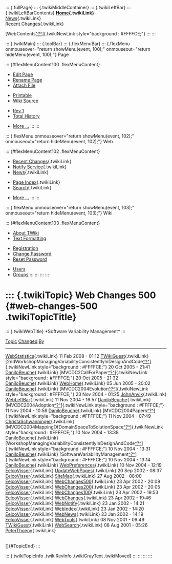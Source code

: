 ::: {.fullPage}
::: {.twikiMiddleContainer}
::: {.twikiLeftBar}
::: {.twikiLeftBarContents}
**[Home](WebHome){.twikiLink}**\
[News](WebNews){.twikiLink}\
[Recent Changes](WebChanges){.twikiLink}

[WebContents[^?^](http://www.program-transformation.org/edit/Variability/WebContents?topicparent=Variability.WebChanges500)]{.twikiNewLink
style="background : #FFFFCE;"}
:::
:::

::: {.twikiMain}
::: {.toolBar}
::: {.flexMenuBar}
::: {.flexMenu onmouseover="return showMenu(event, 100);" onmouseout="return hideMenu(event, 100);"}
Page

::: {#flexMenuContent100 .flexMenuContent}
-   [Edit
    Page](http://www.program-transformation.org/edit/Variability/WebChanges500?t=1536829018)
-   [Rename
    Page](http://www.program-transformation.org/rename/Variability/WebChanges500)
-   [Attach
    File](http://www.program-transformation.org/attach/Variability/WebChanges500)

<!-- -->

-   [Printable](http://www.program-transformation.org/view/Variability/WebChanges500?skin=print.pattern)
-   [Wiki
    Source](http://www.program-transformation.org/view/Variability/WebChanges500?skin=text&raw=on&contenttype=text/plain)

<!-- -->

-   [Rev
    1](http://www.program-transformation.org/view/Variability/WebChanges500?rev=1.1)
-   [Total
    History](http://www.program-transformation.org/rdiff/Variability/WebChanges500)

<!-- -->

-   [More
    \...](http://www.program-transformation.org/oops/Variability/WebChanges500?template=oopsmore&param1=1.1&param2=1.1)
:::
:::

::: {.flexMenu onmouseover="return showMenu(event, 102);" onmouseout="return hideMenu(event, 102);"}
Web

::: {#flexMenuContent102 .flexMenuContent}
-   [Recent Changes](WebChanges){.twikiLink}
-   [Notify Service](WebNotify){.twikiLink}
-   [News](WebNews){.twikiLink}

<!-- -->

-   [Page Index](WebIndex){.twikiLink}
-   [Search](WebSearch){.twikiLink}

<!-- -->

-   [More
    \...](http://www.program-transformation.org/oops/Variability/WebChanges500?template=oopsmore&param1=1.1&param2=1.1)
:::
:::

::: {.flexMenu onmouseover="return showMenu(event, 103);" onmouseout="return hideMenu(event, 103);"}
Wiki

::: {#flexMenuContent103 .flexMenuContent}
-   [About
    TWiki](http://www.program-transformation.org/view/TWiki/WebHome)
-   [Text
    Formatting](http://www.program-transformation.org/view/TWiki/TextFormattingRules)

<!-- -->

-   [Registration](http://www.program-transformation.org/view/TWiki/TWikiRegistration)
-   [Change
    Password](http://www.program-transformation.org/view/TWiki/ChangePassword)
-   [Reset
    Password](http://www.program-transformation.org/view/TWiki/ResetPassword)

<!-- -->

-   [Users](http://www.program-transformation.org/view/Main/TWikiUsers)
-   [Groups](http://www.program-transformation.org/view/Main/TWikiGroups)
:::
:::
:::
:::

::: {.twikiTopic}
Web Changes 500 {#web-changes-500 .twikiTopicTitle}
===============

::: {.twikiWebTitle}
\*Software Variability Management\*
:::

  [Topic](http://www.program-transformation.org/Variability/WebChanges500?sortcol=0&table=1&up=0#sorted_table "Sort by this column")                                                                                                                               [Changed](http://www.program-transformation.org/Variability/WebChanges500?sortcol=1&table=1&up=0#sorted_table "Sort by this column")   [By](http://www.program-transformation.org/Variability/WebChanges500?sortcol=2&table=1&up=0#sorted_table "Sort by this column")
  ---------------------------------------------------------------------------------------------------------------------------------------------------------------------------------------------------------------------------------------------------------------- -------------------------------------------------------------------------------------------------------------------------------------- ---------------------------------------------------------------------------------------------------------------------------------
  [WebStatistics](../Main/WebStatistics){.twikiLink}                                                                                                                                                                                                               11 Feb 2008 - 01:12                                                                                                                    [TWikiGuest](../Main/TWikiGuest){.twikiLink}
  [2ndWorkshopManagingVariabilityConsistentlyInDesignAndCode[^?^](http://www.program-transformation.org/edit/Main/2ndWorkshopManagingVariabilityConsistentlyInDesignAndCode?topicparent=Variability.WebChanges500)]{.twikiNewLink style="background : #FFFFCE;"}   20 Oct 2005 - 21:41                                                                                                                    [DaniloBeuche](../Main/DaniloBeuche){.twikiLink}
  [MVCDC2CallForPaper[^?^](http://www.program-transformation.org/edit/Main/MVCDC2CallForPaper?topicparent=Variability.WebChanges500)]{.twikiNewLink style="background : #FFFFCE;"}                                                                                 20 Oct 2005 - 21:32                                                                                                                    [DaniloBeuche](../Main/DaniloBeuche){.twikiLink}
  [WebHome](../Main/WebHome){.twikiLink}                                                                                                                                                                                                                           05 Jun 2005 - 20:02                                                                                                                    [DaniloBeuche](../Main/DaniloBeuche){.twikiLink}
  [MVCDC2004Evolution[^?^](http://www.program-transformation.org/edit/Main/MVCDC2004Evolution?topicparent=Variability.WebChanges500)]{.twikiNewLink style="background : #FFFFCE;"}                                                                                 23 Nov 2004 - 01:25                                                                                                                    [JohnAnvik](../Main/JohnAnvik){.twikiLink}
  [WebLeftBar](../Main/WebLeftBar){.twikiLink}                                                                                                                                                                                                                     11 Nov 2004 - 16:57                                                                                                                    [DaniloBeuche](../Main/DaniloBeuche){.twikiLink}
  [MVCDC2004Adoption[^?^](http://www.program-transformation.org/edit/Main/MVCDC2004Adoption?topicparent=Variability.WebChanges500)]{.twikiNewLink style="background : #FFFFCE;"}                                                                                   11 Nov 2004 - 10:56                                                                                                                    [DaniloBeuche](../Main/DaniloBeuche){.twikiLink}
  [MVCDC2004Papers[^?^](http://www.program-transformation.org/edit/Main/MVCDC2004Papers?topicparent=Variability.WebChanges500)]{.twikiNewLink style="background : #FFFFCE;"}                                                                                       11 Nov 2004 - 07:49                                                                                                                    [ChristaSchwanninger](../Main/ChristaSchwanninger){.twikiLink}
  [MVCDC2004MappingOfDomainSpaceToSolutionSpace[^?^](http://www.program-transformation.org/edit/Main/MVCDC2004MappingOfDomainSpaceToSolutionSpace?topicparent=Variability.WebChanges500)]{.twikiNewLink style="background : #FFFFCE;"}                             10 Nov 2004 - 13:38                                                                                                                    [DaniloBeuche](../Main/DaniloBeuche){.twikiLink}
  [WorkshopManagingVariabilityConsistentlyInDesignAndCode[^?^](http://www.program-transformation.org/edit/Main/WorkshopManagingVariabilityConsistentlyInDesignAndCode?topicparent=Variability.WebChanges500)]{.twikiNewLink style="background : #FFFFCE;"}         10 Nov 2004 - 13:31                                                                                                                    [DaniloBeuche](../Main/DaniloBeuche){.twikiLink}
  [SoftwareVariabilityManagement[^?^](http://www.program-transformation.org/edit/Main/SoftwareVariabilityManagement?topicparent=Variability.WebChanges500)]{.twikiNewLink style="background : #FFFFCE;"}                                                           10 Nov 2004 - 13:14                                                                                                                    [DaniloBeuche](../Main/DaniloBeuche){.twikiLink}
  [WebPreferences](../Main/WebPreferences){.twikiLink}                                                                                                                                                                                                             10 Nov 2004 - 12:19                                                                                                                    [EelcoVisser](../Main/EelcoVisser){.twikiLink}
  [UpdateWebPages](../Main/UpdateWebPages){.twikiLink}                                                                                                                                                                                                             20 Sep 2002 - 08:37                                                                                                                    [EelcoVisser](../Main/EelcoVisser){.twikiLink}
  [SiteMap](../Main/SiteMap){.twikiLink}                                                                                                                                                                                                                           27 Aug 2002 - 08:00                                                                                                                    [EelcoVisser](../Main/EelcoVisser){.twikiLink}
  [WebChanges500](../Main/WebChanges500){.twikiLink}                                                                                                                                                                                                               23 Apr 2002 - 20:09                                                                                                                    [EelcoVisser](../Main/EelcoVisser){.twikiLink}
  [WebChanges200](../Main/WebChanges200){.twikiLink}                                                                                                                                                                                                               23 Apr 2002 - 20:05                                                                                                                    [EelcoVisser](../Main/EelcoVisser){.twikiLink}
  [WebChanges100](../Main/WebChanges100){.twikiLink}                                                                                                                                                                                                               23 Apr 2002 - 19:53                                                                                                                    [EelcoVisser](../Main/EelcoVisser){.twikiLink}
  [WebChanges](../Main/WebChanges){.twikiLink}                                                                                                                                                                                                                     23 Apr 2002 - 19:46                                                                                                                    [EelcoVisser](../Main/EelcoVisser){.twikiLink}
  [WebNotify](../Main/WebNotify){.twikiLink}                                                                                                                                                                                                                       23 Jan 2002 - 14:21                                                                                                                    [EelcoVisser](../Main/EelcoVisser){.twikiLink}
  [WebIndex](../Main/WebIndex){.twikiLink}                                                                                                                                                                                                                         23 Jan 2002 - 14:20                                                                                                                    [EelcoVisser](../Main/EelcoVisser){.twikiLink}
  [WebNews](../Main/WebNews){.twikiLink}                                                                                                                                                                                                                           23 Jan 2002 - 14:19                                                                                                                    [EelcoVisser](../Main/EelcoVisser){.twikiLink}
  [WebTools](../Main/WebTools){.twikiLink}                                                                                                                                                                                                                         08 Nov 2001 - 09:49                                                                                                                    [TWikiGuest](../Main/TWikiGuest){.twikiLink}
  [WebSearch](../Main/WebSearch){.twikiLink}                                                                                                                                                                                                                       08 Aug 2001 - 05:26                                                                                                                    [PeterThoeny](../Main/PeterThoeny){.twikiLink}

\
[]{#TopicEnd}
:::

::: {.twikiTopicInfo .twikiRevInfo .twikiGrayText .twikiMoved}
:::
:::
:::
:::
